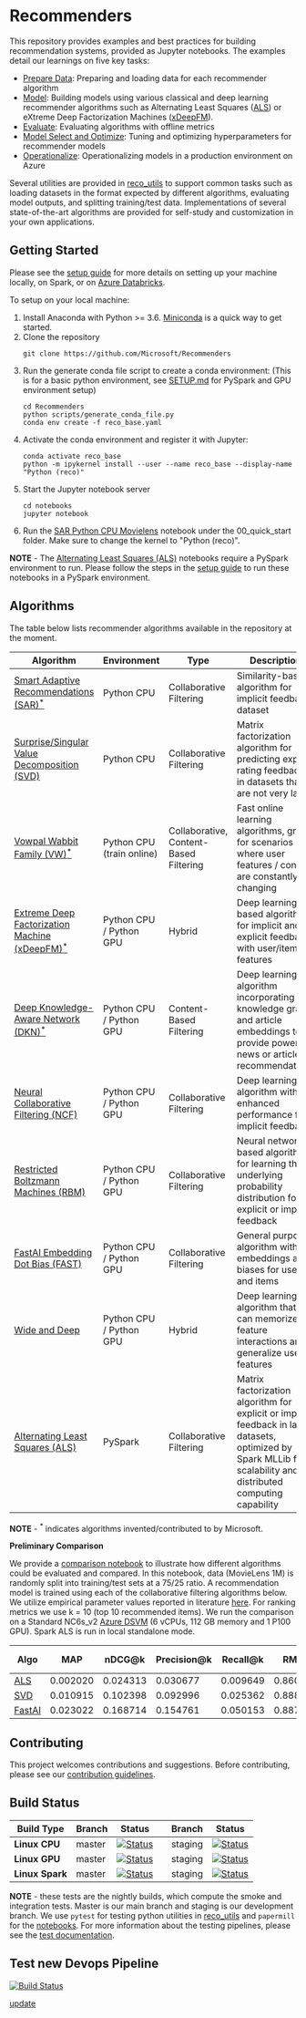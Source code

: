 # Recommenders

This repository provides examples and best practices for building recommendation systems, provided as Jupyter notebooks. The examples detail our learnings on five key tasks: 
- [Prepare Data](notebooks/01_prepare_data/README.md): Preparing and loading data for each recommender algorithm
- [Model](notebooks/02_model/README.md): Building models using various classical and deep learning recommender algorithms such as Alternating Least Squares ([ALS](https://spark.apache.org/docs/latest/api/python/_modules/pyspark/ml/recommendation.html#ALS)) or eXtreme Deep Factorization Machines ([xDeepFM](https://arxiv.org/abs/1803.05170)).
- [Evaluate](notebooks/03_evaluate/README.md): Evaluating algorithms with offline metrics
- [Model Select and Optimize](notebooks/04_model_select_and_optimize): Tuning and optimizing hyperparameters for recommender models
- [Operationalize](notebooks/05_operationalize/README.md): Operationalizing models in a production environment on Azure

Several utilities are provided in [reco_utils](reco_utils) to support common tasks such as loading datasets in the format expected by different algorithms, evaluating model outputs, and splitting training/test data. Implementations of several state-of-the-art algorithms are provided for self-study and customization in your own applications.

## Getting Started
Please see the [setup guide](SETUP.md) for more details on setting up your machine locally, on Spark, or on [Azure Databricks](SETUP.md#setup-guide-for-azure-databricks). 

To setup on your local machine:
1. Install Anaconda with Python >= 3.6. [Miniconda](https://conda.io/miniconda.html) is a quick way to get started.
2. Clone the repository
    ```
    git clone https://github.com/Microsoft/Recommenders
    ```
3. Run the generate conda file script to create a conda environment:
   (This is for a basic python environment, see [SETUP.md](SETUP.md) for PySpark and GPU environment setup) 
    ```
    cd Recommenders
    python scripts/generate_conda_file.py
    conda env create -f reco_base.yaml  
    ```
4. Activate the conda environment and register it with Jupyter:
    ```
    conda activate reco_base
    python -m ipykernel install --user --name reco_base --display-name "Python (reco)"
    ```
5. Start the Jupyter notebook server
    ```
    cd notebooks
    jupyter notebook
    ```
6. Run the [SAR Python CPU Movielens](notebooks/00_quick_start/sar_movielens.ipynb) notebook under the 00_quick_start folder. Make sure to change the kernel to "Python (reco)".

**NOTE** - The [Alternating Least Squares (ALS)](notebooks/00_quick_start/als_movielens.ipynb) notebooks require a PySpark environment to run. Please follow the steps in the [setup guide](SETUP.md#dependencies-setup) to run these notebooks in a PySpark environment.


## Algorithms

The table below lists recommender algorithms available in the repository at the moment.

| Algorithm | Environment | Type | Description | 
| --- | --- | --- | --- |
| [Smart Adaptive Recommendations (SAR)<sup>*</sup>](notebooks/00_quick_start/sar_movielens.ipynb) | Python CPU | Collaborative Filtering | Similarity-based algorithm for implicit feedback dataset |
| [Surprise/Singular Value Decomposition (SVD)](notebooks/02_model/surprise_svd_deep_dive.ipynb) | Python CPU | Collaborative Filtering | Matrix factorization algorithm for predicting explicit rating feedback in datasets that are not very large | 
| [Vowpal Wabbit Family (VW)<sup>*</sup>](notebooks/02_model/vowpal_wabbit_deep_dive.ipynb) | Python CPU (train online) | Collaborative, Content-Based Filtering | Fast online learning algorithms, great for scenarios where user features / context are constantly changing |
| [Extreme Deep Factorization Machine (xDeepFM)<sup>*</sup>](notebooks/00_quick_start/xdeepfm_synthetic.ipynb) | Python CPU / Python GPU | Hybrid | Deep learning based algorithm for implicit and explicit feedback with user/item features | 
| [Deep Knowledge-Aware Network (DKN)<sup>*</sup>](notebooks/00_quick_start/dkn_synthetic.ipynb) |  Python CPU / Python GPU | Content-Based Filtering | Deep learning algorithm incorporating a knowledge graph and article embeddings to provide powerful news or article recommendations | 
| [Neural Collaborative Filtering (NCF)](notebooks/00_quick_start/ncf_movielens.ipynb) |  Python CPU / Python GPU | Collaborative Filtering | Deep learning algorithm with enhanced performance for implicit feedback | 
| [Restricted Boltzmann Machines (RBM)](notebooks/00_quick_start/rbm_movielens.ipynb) |  Python CPU / Python GPU | Collaborative Filtering | Neural network based algorithm for learning the underlying probability distribution for explicit or implicit feedback | 
| [FastAI Embedding Dot Bias (FAST)](notebooks/00_quick_start/fastai_movielens.ipynb)  |  Python CPU / Python GPU | Collaborative Filtering | General purpose algorithm with embeddings and biases for users and items |
| [Wide and Deep](notebooks/00_quick_start/wide_deep_movielens.ipynb) | Python CPU / Python GPU | Hybrid | Deep learning algorithm that can memorize feature interactions and generalize user features |
| [Alternating Least Squares (ALS)](notebooks/00_quick_start/als_movielens.ipynb) | PySpark | Collaborative Filtering | Matrix factorization algorithm for explicit or implicit feedback in large datasets, optimized by Spark MLLib for scalability and distributed computing capability | 

**NOTE** - <sup>*</sup> indicates algorithms invented/contributed to by Microsoft.

**Preliminary Comparison**

We provide a [comparison notebook](notebooks/03_evaluate/comparison.ipynb) to illustrate how different algorithms could be evaluated and compared. In this notebook, data (MovieLens 1M) is randomly split into training/test sets at a 75/25 ratio. A recommendation model is trained using each of the collaborative filtering algorithms below. We utilize empirical parameter values reported in literature [here](http://mymedialite.net/examples/datasets.html). For ranking metrics we use k = 10 (top 10 recommended items). We run the comparison on a Standard NC6s_v2 [Azure DSVM](https://azure.microsoft.com/en-us/services/virtual-machines/data-science-virtual-machines/) (6 vCPUs, 112 GB memory and 1 P100 GPU). Spark ALS is run in local standalone mode. 

| Algo | MAP | nDCG@k | Precision@k | Recall@k | RMSE | MAE | R<sup>2</sup> | Explained Variance | 
| --- | --- | --- | --- | --- | --- | --- | --- | --- | 
| [ALS](notebooks/00_quick_start/als_movielens.ipynb) | 0.002020 | 0.024313 | 0.030677 | 0.009649 | 0.860502 | 0.680608 | 0.406014 | 0.411603 | 
| [SVD](notebooks/02_model/surprise_svd_deep_dive.ipynb) | 0.010915 | 0.102398 | 0.092996 | 0.025362 | 0.888991 | 0.696781 | 0.364178 | 0.364178 | 
| [FastAI](notebooks/00_quick_start/fastai_movielens.ipynb) | 0.023022 |0.168714 |0.154761 |0.050153 |0.887224 |0.705609 |0.371552 |0.374281 |


## Contributing
This project welcomes contributions and suggestions. Before contributing, please see our [contribution guidelines](CONTRIBUTING.md).


## Build Status

| Build Type | Branch | Status |  | Branch | Status | 
| --- | --- | --- | --- | --- | --- | 
| **Linux CPU** |  master | [![Status](https://msdata.visualstudio.com/AlgorithmsAndDataScience/_apis/build/status/nightly?branchName=master)](https://msdata.visualstudio.com/AlgorithmsAndDataScience/_build/latest?definitionId=4792)  | | staging | [![Status](https://msdata.visualstudio.com/AlgorithmsAndDataScience/_apis/build/status/nightly_staging?branchName=staging)](https://msdata.visualstudio.com/AlgorithmsAndDataScience/_build/latest?definitionId=4594) | 
| **Linux GPU** | master | [![Status](https://msdata.visualstudio.com/AlgorithmsAndDataScience/_apis/build/status/nightly_gpu?branchName=master)](https://msdata.visualstudio.com/DefaultCollection/AlgorithmsAndDataScience/_build/latest?definitionId=4997) | | staging | [![Status](https://msdata.visualstudio.com/AlgorithmsAndDataScience/_apis/build/status/nightly_gpu_staging?branchName=staging)](https://msdata.visualstudio.com/DefaultCollection/AlgorithmsAndDataScience/_build/latest?definitionId=4998)|
| **Linux Spark** | master | [![Status](https://msdata.visualstudio.com/AlgorithmsAndDataScience/_apis/build/status/nightly_spark?branchName=master)](https://msdata.visualstudio.com/AlgorithmsAndDataScience/_build/latest?definitionId=4804) | | staging | [![Status](https://msdata.visualstudio.com/AlgorithmsAndDataScience/_apis/build/status/Recommenders/nightly_spark_staging)](https://msdata.visualstudio.com/AlgorithmsAndDataScience/_build/latest?definitionId=5186)|


**NOTE** - these tests are the nightly builds, which compute the smoke and integration tests. Master is our main branch and staging is our development branch. We use `pytest` for testing python utilities in [reco_utils](reco_utils) and `papermill` for the [notebooks](notebooks). For more information about the testing pipelines, please see the [test documentation](tests/README.md).

## Test new Devops Pipeline


[![Build Status](https://dev.azure.com/best-practices/recommenders/_apis/build/status/Build-UnitTest?branchName=azure-pipelines-bz)](https://dev.azure.com/best-practices/recommenders/_build/latest?definitionId=5&branchName=azure-pipelines-bz)

[update](https://dev.azure.com/best-practices/recommenders/_apis/build/status/Build-UnitTest?branchName=azure-pipelines-bz)

